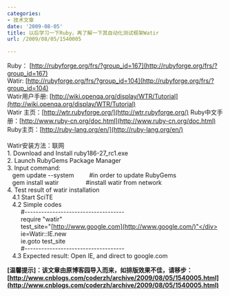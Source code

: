 ```yaml
---
categories:
- 技术文章
date: '2009-08-05'
title: 以后学习一下Ruby，再了解一下其自动化测试框架Watir
url: /2009/08/05/1540005

---
```



<span id="ctl00_MainContentPlaceholder_ctl01_ctl00_lblEntry"><div id="msgcns!BACEB2FC84080415!428" class="bvMsg"> <div>Ruby： [http://rubyforge.org/frs/?group_id=167](http://rubyforge.org/frs/?group_id=167)</div> <div>Watir: [http://rubyforge.org/frs/?group_id=104](http://rubyforge.org/frs/?group_id=104)</div> <div>Watir用户手册: [http://wiki.openqa.org/display/WTR/Tutorial](http://wiki.openqa.org/display/WTR/Tutorial)</div> <div>
Watir 主页：[http://wtr.rubyforge.org/](http://wtr.rubyforge.org/)
Ruby中文手册：[http://www.ruby-cn.org/doc.html](http://www.ruby-cn.org/doc.html)
Ruby主页：[http://ruby-lang.org/en/](http://ruby-lang.org/en/)</div> <div>
&nbsp;</div> <div>Watir安装方法：联网</div> <div>1. Download and Install ruby186-27_rc1.exe</div> <div>2. Launch RubyGems Package Manager</div> <div>3. Input command:</div> <div>&nbsp;&nbsp; gem update --system&nbsp;&nbsp;&nbsp;&nbsp;&nbsp;&nbsp;&nbsp;&nbsp; #in order to update RubyGems</div> <div>&nbsp;&nbsp; gem install watir&nbsp;&nbsp;&nbsp;&nbsp;&nbsp;&nbsp;&nbsp;&nbsp;&nbsp;&nbsp;&nbsp;&nbsp;&nbsp;&nbsp;&nbsp; #install watir from network</div> <div>4. Test result of watir installation</div> <div>&nbsp;&nbsp; 4.1 Start SciTE</div> <div>&nbsp;&nbsp; 4.2 Simple&nbsp;codes</div> <div>&nbsp;&nbsp;&nbsp;&nbsp;&nbsp;&nbsp;&nbsp; #------------------------------------</div> <div>&nbsp;&nbsp;&nbsp;&nbsp;&nbsp;&nbsp;&nbsp; require "watir"</div> <div>&nbsp;&nbsp;&nbsp;&nbsp;&nbsp;&nbsp;&nbsp;&nbsp;test_site="[http://www.google.com](http://www.google.com/)"</div> <div>&nbsp;&nbsp;&nbsp;&nbsp;&nbsp;&nbsp;&nbsp; ie=Watir::IE.new</div> <div>&nbsp;&nbsp;&nbsp;&nbsp;&nbsp;&nbsp;&nbsp; ie.goto test_site</div> <div>&nbsp;&nbsp;&nbsp;&nbsp;&nbsp;&nbsp;&nbsp; #------------------------------------</div> <div>&nbsp;&nbsp; 4.3 Expected result: Open IE, and direct to google.com</div></div></span>

**[温馨提示]：该文章由原博客园导入而来，如排版效果不佳，请移步：[http://www.cnblogs.com/coderzh/archive/2009/08/05/1540005.html](http://www.cnblogs.com/coderzh/archive/2009/08/05/1540005.html)**
